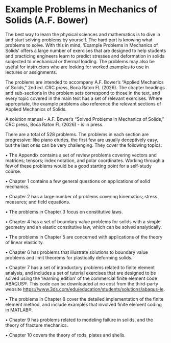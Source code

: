 # Example Problems in Mechanics of Solids (A.F. Bower)

The best way to learn the physical sciences and mathematics is to dive in and start solving problems by yourself.   The hard part is knowing what problems to solve.   With this in mind, ‘Example Problems in Mechanics of Solids’ offers a large number of exercises that are designed to help students and practicing engineers learn to predict stresses and deformation in solids subjected to mechanical or thermal loading. The problems may also be useful for instructors who are looking for worked examples to use in lectures or assignments.

The problems are intended to accompany  A.F. Bower’s “Applied Mechanics of Solids,” 2nd ed. CRC press, Boca Raton FL (2026).   The chapter headings and sub-sections in the problem sets correspond to those in the text, and every topic covered in the main text has a set of relevant exercises.   Where appropriate, the example problems also reference the relevant sections of Applied Mechanics of Solids.

A solution manual - A.F. Bower’s “Solved Problems in Mechanics of Solids,” CRC press, Boca Raton FL (2026) - is in press. 

There are a total of 528 problems.   The problems in each section are progressive: like piano etudes, the first few are usually deceptively easy, but the last ones can be very challenging.  They cover the following topics:

•	The Appendix contains a set of review problems covering vectors and matrices; tensors; index notation, and polar coordinates.  Working through a few of these problems would be a good starting point for a self-study course.

•	Chapter 1 contains a few general questions on applications of solid mechanics.

•	Chapter 2 has a large number of problems covering kinematics; stress measures; and field equations.

•	The problems in Chapter 3 focus on constitutive laws.

•	Chapter 4 has a set of boundary value problems for solids with a simple geometry and an elastic constitutive law, which can be solved analytically.

•	The problems in Chapter 5 are concerned with applications of the theory of linear elasticity.

•	Chapter 6 has problems that illustrate solutions to boundary value problems and limit theorems for plastically deforming solids.

•	Chapter 7 has a set of introductory problems related to finite element analysis, and includes a set of tutorial exercises that are designed to be solved using the ‘learning edition’ of the commercial finite element code ABAQUS®.   This code can be downloaded at no cost from the third-party website https://www.3ds.com/edu/education/students/solutions/abaqus-le. 

•	The problems in Chapter 8 cover the detailed implementation of the finite element method, and include examples that involved finite element coding in MATLAB®.

•	Chapter 9 has problems related to modeling failure in solids, and the theory of fracture mechanics.

•	Chapter 10 covers the theory of rods, plates and shells.

